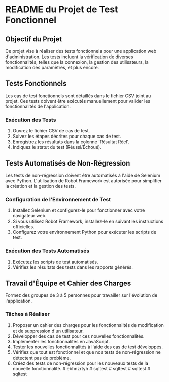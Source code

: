 # README du Projet de Test Fonctionnel

## Objectif du Projet
Ce projet vise à réaliser des tests fonctionnels pour une application web d'administration. Les tests incluent la vérification de diverses fonctionnalités, telles que la connexion, la gestion des utilisateurs, la modification des paramètres, et plus encore.

## Tests Fonctionnels
Les cas de test fonctionnels sont détaillés dans le fichier CSV joint au projet. Ces tests doivent être exécutés manuellement pour valider les fonctionnalités de l'application.

### Exécution des Tests
1. Ouvrez le fichier CSV de cas de test.
2. Suivez les étapes décrites pour chaque cas de test.
3. Enregistrez les résultats dans la colonne 'Résultat Réel'.
4. Indiquez le statut du test (Réussi/Échoué).

## Tests Automatisés de Non-Régression
Les tests de non-régression doivent être automatisés à l'aide de Selenium avec Python. L'utilisation de Robot Framework est autorisée pour simplifier la création et la gestion des tests.

### Configuration de l'Environnement de Test
1. Installez Selenium et configurez-le pour fonctionner avec votre navigateur web.
2. Si vous utilisez Robot Framework, installez-le en suivant les instructions officielles.
3. Configurez votre environnement Python pour exécuter les scripts de test.

### Exécution des Tests Automatisés
1. Exécutez les scripts de test automatisés.
2. Vérifiez les résultats des tests dans les rapports générés.

## Travail d'Équipe et Cahier des Charges
Formez des groupes de 3 à 5 personnes pour travailler sur l'évolution de l'application.

### Tâches à Réaliser
1. Proposer un cahier des charges pour les fonctionnalités de modification et de suppression d'un utilisateur.
2. Développer des cas de test pour ces nouvelles fonctionnalités.
3. Implémenter les fonctionnalités en JavaScript.
4. Tester les nouvelles fonctionnalités à l'aide des cas de test développés.
5. Vérifiez que tout est fonctionnel et que nos tests de non-régression ne détectent pas de problème.
6. Créez des tests de non-régression pour les nouveaux tests de la nouvelle fonctionnalité.
#   e b h n z r t y h  
 #   s q l t e s t  
 #   s q l t e s t  
 #   s q l t e s t  
 #   s q l t e s t  
 
